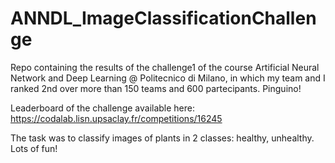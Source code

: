 # ANNDL_ImageClassificationChallenge
Repo containing the results of the challenge1 of the course Artificial Neural Network and Deep Learning @ Politecnico di Milano, in which my team and I ranked 2nd over more than 150 teams and 600 partecipants. Pinguino!

Leaderboard of the challenge available here: https://codalab.lisn.upsaclay.fr/competitions/16245

The task was to classify images of plants in 2 classes: healthy, unhealthy. 
Lots of fun!
